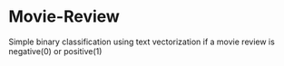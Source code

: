 # Movie-Review
Simple binary classification using text vectorization if a movie review is negative(0) or positive(1)
